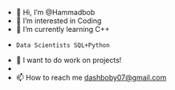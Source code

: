 - 👋 Hi, I’m @Hammadbob
- 👀 I’m interested in Coding
- 🌱 I’m currently learning C++
-     Data Scientists SQL+Python
- 💞️ I want to do work on projects!
-
- 📫 How to reach me dashboby07@gmail.com

<!---
Hammadbob/Hammadbob is a ✨ special ✨ repository because its `README.md` (this file) appears on your GitHub profile.
You can click the Preview link to take a look at your changes.
--->
